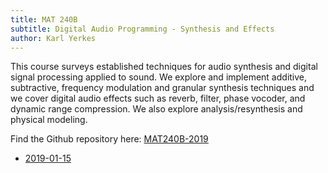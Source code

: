 ```yaml
---
title: MAT 240B
subtitle: Digital Audio Programming - Synthesis and Effects
author: Karl Yerkes
---
```


<section>

This course surveys established techniques for audio synthesis and digital signal processing applied to sound. We explore and implement additive, subtractive, frequency modulation and granular synthesis techniques and we cover digital audio effects such as reverb, filter, phase vocoder, and dynamic range compression. We also explore analysis/resynthesis and physical modeling.

</section>

Find the Github repository here: [MAT240B-2019]

- [2019-01-15](2019-01-15.html)

[MAT240B-2019]: http://github.com/kybr/MAT240B-2019


